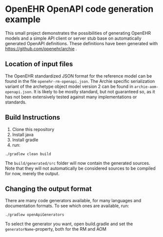 # OpenEHR OpenAPI code generation example

This small project demonstrates the possibilities of generating OpenEHR models and a simple API client or server stub base on automatically generated OpenAPI definitions. These definitions have been generated with https://github.com/openehr/archie .

## Location of input files
The OpenEHR standardized JSON format for the reference model can be found in the file `openehr-rm-openapi.json`. 
The Archie specific serialization variant of the archetype object model version 2 can be found in `archie-aom-openapi.json`. It is likely to be mostly standard, but not guaranteed so, as it has not been extensively tested against many implementations or standards.

## Build Instructions

1. Clone this repository
2. Install java
3. Install gradle
4. run:

```
./gradlew clean build
```

The `build/generated/src` folder will now contain the generated sources. Note that they will not automatically be considered sources to be compiled for now, merely the output.


## Changing the output format

There are many code generators available, for many languages and documentation formats. To see which ones are available, run:

```
./gradlew openApiGenerators
```

To select the generator you want, open build.gradle and set the `generatorName`-property, both for the RM and AOM
